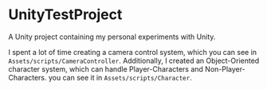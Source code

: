 # UnityTestProject
A Unity project containing my personal experiments with Unity. 

I spent a lot of time creating a camera control system, which you can see in `Assets/scripts/CameraController`.
Additionally, I created an Object-Oriented character system, which can handle Player-Characters and Non-Player-Characters. you can see it in `Assets/scripts/Character`.
